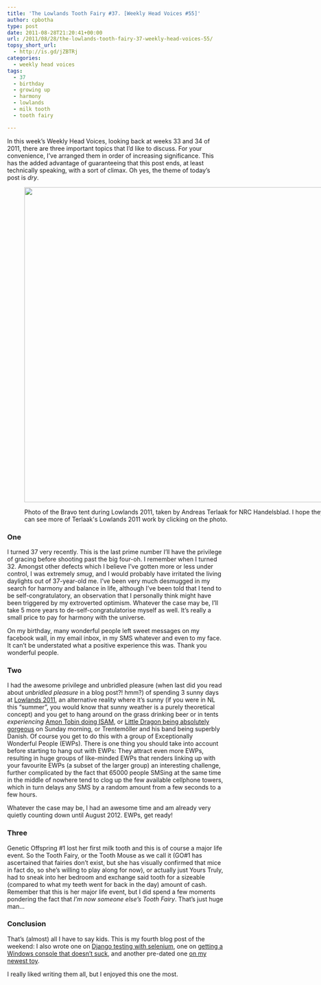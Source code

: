 ```yaml
---
title: 'The Lowlands Tooth Fairy #37. [Weekly Head Voices #55]'
author: cpbotha
type: post
date: 2011-08-28T21:20:41+00:00
url: /2011/08/28/the-lowlands-tooth-fairy-37-weekly-head-voices-55/
topsy_short_url:
  - http://is.gd/jZBTRj
categories:
  - weekly head voices
tags:
  - 37
  - birthday
  - growing up
  - harmony
  - lowlands
  - milk tooth
  - tooth fairy

---
```

In this week&#8217;s Weekly Head Voices, looking back at weeks 33 and 34 of 2011, there are three important topics that I&#8217;d like to discuss. For your convenience, I&#8217;ve arranged them in order of increasing significance. This has the added advantage of guaranteeing that this post ends, at least technically speaking, with a sort of climax. Oh yes, the theme of today&#8217;s post is _dry_.<figure style="width: 980px" class="wp-caption alignnone">

[<img class=" " src="http://www.nrc.nl/inbeeld/files/2011/08/Lowlands_2011_Sfeer_39_Andreas_Terlaak-980x735.jpg" alt="" width="980" height="735" />][1]<figcaption class="wp-caption-text">Photo of the Bravo tent during Lowlands 2011, taken by Andreas Terlaak for NRC Handelsblad. I hope they don't mind me linking to their picture. You can see more of Terlaak's Lowlands 2011 work by clicking on the photo.</figcaption></figure> 

### One

I turned 37 very recently. This is the last prime number I&#8217;ll have the privilege of gracing before shooting past the big four-oh. I remember when I turned 32. Amongst other defects which I believe I&#8217;ve gotten more or less under control, I was extremely _smug_, and I would probably have irritated the living daylights out of 37-year-old me. I&#8217;ve been very much desmugged in my search for harmony and balance in life, although I&#8217;ve been told that I tend to be self-congratulatory, an observation that I personally think might have been triggered by my extroverted optimism. Whatever the case may be, I&#8217;ll take 5 more years to de-self-congratulatorise myself as well. It&#8217;s really a small price to pay for harmony with the universe.

On my birthday, many wonderful people left sweet messages on my facebook wall, in my email inbox, in my SMS whatever and even to my face. It can&#8217;t be understated what a positive experience this was. Thank you wonderful people.

### Two

I had the awesome privilege and unbridled pleasure (when last did you read about _unbridled pleasure_ in a blog post?! hmm?) of spending 3 sunny days at [Lowlands 2011][2], an alternative reality where it&#8217;s sunny (if you were in NL this &#8220;summer&#8221;, you would know that sunny weather is a purely theoretical concept) and you get to hang around on the grass drinking beer or in tents _experiencing_ <a title="snippets from Amon Tobin's ISAM" href="http://www.youtube.com/watch?v=WWai4UZ0OqI" data-rel="lightbox-video-0">Amon Tobin doing ISAM</a>, or <a title="shuffle a dream by little dragon" href="http://www.youtube.com/watch?v=_y81nowQ_MU" data-rel="lightbox-video-1">Little Dragon being absolutely gorgeous</a> on Sunday morning, or Trentemöller and his band being superbly Danish. Of course you get to do this with a group of Exceptionally Wonderful People (EWPs). There is one thing you should take into account before starting to hang out with EWPs: They attract even more EWPs, resulting in huge groups of like-minded EWPs that renders linking up with your favourite EWPs (a subset of the larger group) an interesting challenge, further complicated by the fact that 65000 people SMSing at the same time in the middle of nowhere tend to clog up the few available cellphone towers, which in turn delays any SMS by a random amount from a few seconds to a few hours.

Whatever the case may be, I had an awesome time and am already very quietly counting down until August 2012. EWPs, get ready!

### Three

Genetic Offspring #1 lost her first milk tooth and this is of course a major life event. So the Tooth Fairy, or the Tooth Mouse as we call it (GO#1 has ascertained that fairies don&#8217;t exist, but she has visually confirmed that mice in fact do, so she&#8217;s willing to play along for now), or actually just Yours Truly, had to sneak into her bedroom and exchange said tooth for a sizeable (compared to what my teeth went for back in the day) amount of cash. Remember that this is her major life event, but I did spend a few moments pondering the fact that _I&#8217;m now someone else&#8217;s Tooth Fairy_. That&#8217;s just huge man&#8230;

### Conclusion

That&#8217;s (almost) all I have to say kids. This is my fourth blog post of the weekend: I also wrote one on [Django testing with selenium][3], one on [getting a Windows console that doesn&#8217;t suck][4], and another pre-dated one [on my newest toy][5].

I really liked writing them all, but I enjoyed this one the most.

 [1]: http://www.nrc.nl/inbeeld/trefwoord/lowlands/
 [2]: http://lowlands.vpro.nl/2011/ "vpro lowlands 2011 site"
 [3]: http://blog.timescapers.com/2011/08/27/django-nose-selenium-a-concise-tutorial/ "timescapers blog post on django testing with selenium"
 [4]: http://vxlabs.com/2011/08/28/a-windows-console-that-does-not-suck/ "vxlabs on a windows console that doesn't suck"
 [5]: http://cpbotha.net/2011/08/16/new-samsung-np300v3a-laptop-is-welcomed-into-the-family/ "samsung np300v3a post"